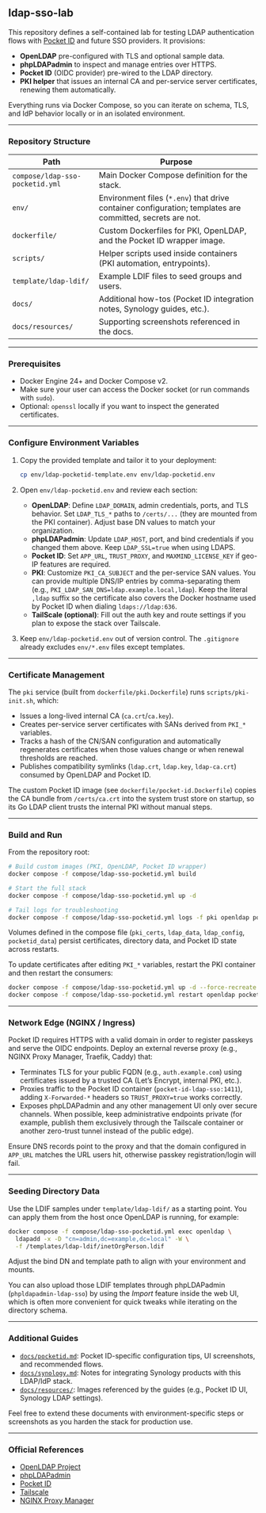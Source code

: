 ## ldap-sso-lab

This repository defines a self-contained lab for testing LDAP authentication flows with [Pocket ID](https://github.com/pocket-id/pocket-id) and future SSO providers. It provisions:

- **OpenLDAP** pre-configured with TLS and optional sample data.
- **phpLDAPadmin** to inspect and manage entries over HTTPS.
- **Pocket ID** (OIDC provider) pre-wired to the LDAP directory.
- **PKI helper** that issues an internal CA and per-service server certificates, renewing them automatically.

Everything runs via Docker Compose, so you can iterate on schema, TLS, and IdP behavior locally or in an isolated environment.

---

### Repository Structure

| Path | Purpose |
| --- | --- |
| `compose/ldap-sso-pocketid.yml` | Main Docker Compose definition for the stack. |
| `env/` | Environment files (`*.env`) that drive container configuration; templates are committed, secrets are not. |
| `dockerfile/` | Custom Dockerfiles for PKI, OpenLDAP, and the Pocket ID wrapper image. |
| `scripts/` | Helper scripts used inside containers (PKI automation, entrypoints). |
| `template/ldap-ldif/` | Example LDIF files to seed groups and users. |
| `docs/` | Additional how-tos (Pocket ID integration notes, Synology guides, etc.). |
| `docs/resources/` | Supporting screenshots referenced in the docs. |

---

### Prerequisites

- Docker Engine 24+ and Docker Compose v2.
- Make sure your user can access the Docker socket (or run commands with `sudo`).
- Optional: `openssl` locally if you want to inspect the generated certificates.

---

### Configure Environment Variables

1. Copy the provided template and tailor it to your deployment:

   ```sh
   cp env/ldap-pocketid-template.env env/ldap-pocketid.env
   ```

2. Open `env/ldap-pocketid.env` and review each section:

   - **OpenLDAP**: Define `LDAP_DOMAIN`, admin credentials, ports, and TLS behavior. Set `LDAP_TLS_*` paths to `/certs/...` (they are mounted from the PKI container). Adjust base DN values to match your organization.
   - **phpLDAPadmin**: Update `LDAP_HOST`, port, and bind credentials if you changed them above. Keep `LDAP_SSL=true` when using LDAPS.
   - **Pocket ID**: Set `APP_URL`, `TRUST_PROXY`, and `MAXMIND_LICENSE_KEY` if geo-IP features are required.
   - **PKI**: Customize `PKI_CA_SUBJECT` and the per-service SAN values. You can provide multiple DNS/IP entries by comma-separating them (e.g., `PKI_LDAP_SAN_DNS=ldap.example.local,ldap`). Keep the literal `,ldap` suffix so the certificate also covers the Docker hostname used by Pocket ID when dialing `ldaps://ldap:636`.
   - **TailScale (optional)**: Fill out the auth key and route settings if you plan to expose the stack over Tailscale.

3. Keep `env/ldap-pocketid.env` out of version control. The `.gitignore` already excludes `env/*.env` files except templates.

---

### Certificate Management

The `pki` service (built from `dockerfile/pki.Dockerfile`) runs `scripts/pki-init.sh`, which:

- Issues a long-lived internal CA (`ca.crt`/`ca.key`).
- Creates per-service server certificates with SANs derived from `PKI_*` variables.
- Tracks a hash of the CN/SAN configuration and automatically regenerates certificates when those values change or when renewal thresholds are reached.
- Publishes compatibility symlinks (`ldap.crt`, `ldap.key`, `ldap-ca.crt`) consumed by OpenLDAP and Pocket ID.

The custom Pocket ID image (see `dockerfile/pocket-id.Dockerfile`) copies the CA bundle from `/certs/ca.crt` into the system trust store on startup, so its Go LDAP client trusts the internal PKI without manual steps.

---

### Build and Run

From the repository root:

```sh
# Build custom images (PKI, OpenLDAP, Pocket ID wrapper)
docker compose -f compose/ldap-sso-pocketid.yml build

# Start the full stack
docker compose -f compose/ldap-sso-pocketid.yml up -d

# Tail logs for troubleshooting
docker compose -f compose/ldap-sso-pocketid.yml logs -f pki openldap pocket-id
```

Volumes defined in the compose file (`pki_certs`, `ldap_data`, `ldap_config`, `pocketid_data`) persist certificates, directory data, and Pocket ID state across restarts.

To update certificates after editing `PKI_*` variables, restart the PKI container and then restart the consumers:

```sh
docker compose -f compose/ldap-sso-pocketid.yml up -d --force-recreate pki
docker compose -f compose/ldap-sso-pocketid.yml restart openldap pocket-id
```

---

### Network Edge (NGINX / Ingress)

Pocket ID requires HTTPS with a valid domain in order to register passkeys and serve the OIDC endpoints. Deploy an external reverse proxy (e.g., NGINX Proxy Manager, Traefik, Caddy) that:

- Terminates TLS for your public FQDN (e.g., `auth.example.com`) using certificates issued by a trusted CA (Let’s Encrypt, internal PKI, etc.).
- Proxies traffic to the Pocket ID container (`pocket-id-ldap-sso:1411`), adding `X-Forwarded-*` headers so `TRUST_PROXY=true` works correctly.
- Exposes phpLDAPadmin and any other management UI only over secure channels. When possible, keep administrative endpoints private (for example, publish them exclusively through the Tailscale container or another zero-trust tunnel instead of the public edge).

Ensure DNS records point to the proxy and that the domain configured in `APP_URL` matches the URL users hit, otherwise passkey registration/login will fail.

---

### Seeding Directory Data

Use the LDIF samples under `template/ldap-ldif/` as a starting point. You can apply them from the host once OpenLDAP is running, for example:

```sh
docker compose -f compose/ldap-sso-pocketid.yml exec openldap \
  ldapadd -x -D "cn=admin,dc=example,dc=local" -W \
  -f /templates/ldap-ldif/inetOrgPerson.ldif
```

Adjust the bind DN and template path to align with your environment and mounts.

You can also upload those LDIF templates through phpLDAPadmin (`phpldapadmin-ldap-sso`) by using the *Import* feature inside the web UI, which is often more convenient for quick tweaks while iterating on the directory schema.

---

### Additional Guides

- [`docs/pocketid.md`](docs/pocketid.md): Pocket ID-specific configuration tips, UI screenshots, and recommended flows.
- [`docs/synology.md`](docs/synology.md): Notes for integrating Synology products with this LDAP/IdP stack.
- [`docs/resources/`](docs/resources/): Images referenced by the guides (e.g., Pocket ID UI, Synology LDAP settings).

Feel free to extend these documents with environment-specific steps or screenshots as you harden the stack for production use.

---

### Official References

- [OpenLDAP Project](https://www.openldap.org/)
- [phpLDAPadmin](https://github.com/leenooks/phpLDAPadmin)
- [Pocket ID](https://github.com/pocket-id/pocket-id)
- [Tailscale](https://tailscale.com/)
- [NGINX Proxy Manager](https://nginxproxymanager.com/)
